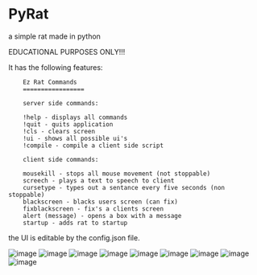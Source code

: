 # PyRat
a simple rat made in python


EDUCATIONAL PURPOSES ONLY!!! 

It has the following features:

		Ez Rat Commands
		=================
		
		server side commands:

		!help - displays all commands
		!quit - quits application
		!cls - clears screen
		!ui - shows all possible ui's
		!compile - compile a client side script

		client side commands:

		mousekill - stops all mouse movement (not stoppable)
		screech - plays a text to speech to client
		cursetype - types out a sentance every five seconds (non stoppable)
		blackscreen - blacks users screen (can fix)
		fixblackscreen - fix's a clients screen
		alert (message) - opens a box with a message
		startup - adds rat to startup
   
the UI is editable by the config.json file. 

![image](https://user-images.githubusercontent.com/88596516/166249803-2f59b54a-bbc9-4359-a3a7-b6ab25999f6b.png)
![image](https://user-images.githubusercontent.com/88596516/166250315-926c1300-d608-49e4-9518-ebb80f252e83.png)
![image](https://user-images.githubusercontent.com/88596516/166250396-bde89f3b-358c-4f2b-a5f6-dd922cf4c184.png)
![image](https://user-images.githubusercontent.com/88596516/166250461-e7370643-cfb8-43a5-888f-27efd5db3221.png)
![image](https://user-images.githubusercontent.com/88596516/166250600-46096f9a-5941-4220-a77b-a5d66b696a2a.png)
![image](https://user-images.githubusercontent.com/88596516/166250694-de2784ff-395f-4c47-b899-d0edd23d588d.png)
![image](https://user-images.githubusercontent.com/88596516/166250745-04f700d8-a560-405d-8c5b-8cc114279988.png)
![image](https://user-images.githubusercontent.com/88596516/166251228-e80047aa-0048-40e5-be3d-a551380b377e.png)
![image](https://user-images.githubusercontent.com/88596516/166251278-1f26b63a-6b86-47b3-93ea-c62dff07b067.png)




